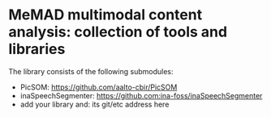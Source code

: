 # MeMAD multimodal content analysis: collection of tools and libraries

The library consists of the following submodules:

 * PicSOM: <https://github.com/aalto-cbir/PicSOM>
 * inaSpeechSegmenter: <https://github.com:ina-foss/inaSpeechSegmenter>
 * add your library and: its git/etc address here

